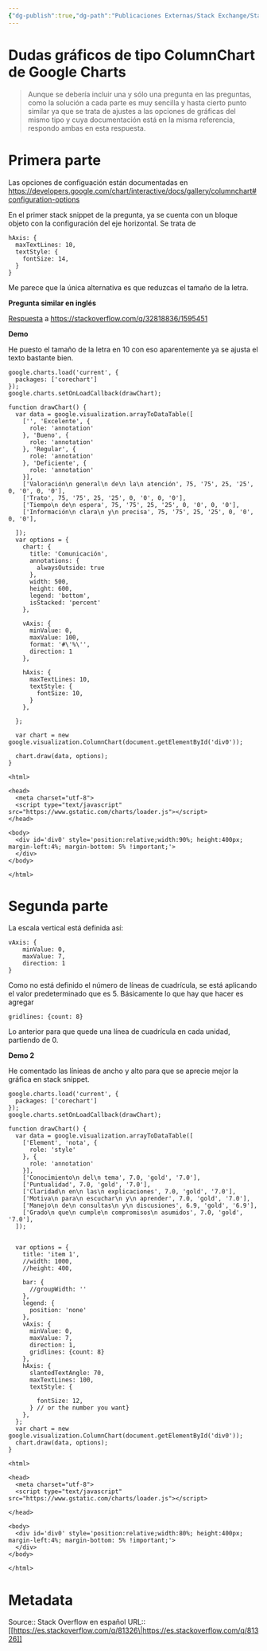 ```yaml
---
{"dg-publish":true,"dg-path":"Publicaciones Externas/Stack Exchange/Stack Overflow en español/es.stackoverflow.com-81326.md","permalink":"/publicaciones-externas/stack-exchange/stack-overflow-en-espanol/es-stackoverflow-com-81326/","title":"Dudas gráficos de tipo ColumnChart de Google Charts","hide":true,"noteIcon":"default","created":"2024-04-03T12:49:10.759-06:00","updated":"2024-04-05T16:43:51.428-06:00"}
---
```


# Dudas gráficos de tipo ColumnChart de Google Charts

> Aunque se debería incluir una y sólo una pregunta en las preguntas, como la solución a cada parte es muy sencilla y hasta cierto punto similar ya que se trata de ajustes a las opciones de gráficas del mismo tipo y cuya documentación está en la misma referencia, respondo ambas en esta respuesta.

# Primera parte
Las opciones de configuación están documentadas en https://developers.google.com/chart/interactive/docs/gallery/columnchart#configuration-options

En el primer stack snippet de la pregunta, ya se cuenta con un bloque objeto con la configuración del eje horizontal. Se trata de

    hAxis: {
      maxTextLines: 10,
      textStyle: {
        fontSize: 14,
      }
    }

Me parece que la única alternativa es que reduzcas el tamaño de la letra.

**Pregunta similar en inglés**

[Respuesta][1] a https://stackoverflow.com/q/32818836/1595451

**Demo**

He puesto el tamaño de la letra en 10 con eso aparentemente ya se ajusta el texto bastante bien.

<!-- begin snippet: js hide: false console: true babel: false -->

<!-- language: lang-js -->

    google.charts.load('current', {
      packages: ['corechart']
    });
    google.charts.setOnLoadCallback(drawChart);

    function drawChart() {
      var data = google.visualization.arrayToDataTable([
        ['', 'Excelente', {
          role: 'annotation'
        }, 'Bueno', {
          role: 'annotation'
        }, 'Regular', {
          role: 'annotation'
        }, 'Deficiente', {
          role: 'annotation'
        }],
        ['Valoración\n general\n de\n la\n atención', 75, '75', 25, '25', 0, '0', 0, '0'],
        ['Trato', 75, '75', 25, '25', 0, '0', 0, '0'],
        ['Tiempo\n de\n espera', 75, '75', 25, '25', 0, '0', 0, '0'],
        ['Información\n clara\n y\n precisa', 75, '75', 25, '25', 0, '0', 0, '0'],

      ]);
      var options = {
        chart: {
          title: 'Comunicación',
          annotations: {
            alwaysOutside: true
          },
          width: 500,
          height: 600,
          legend: 'bottom',
          isStacked: 'percent'
        },

        vAxis: {
          minValue: 0,
          maxValue: 100,
          format: '#\'%\'',
          direction: 1
        },

        hAxis: {
          maxTextLines: 10,
          textStyle: {
            fontSize: 10,
          }
        },

      };

      var chart = new google.visualization.ColumnChart(document.getElementById('div0'));

      chart.draw(data, options);
    }

<!-- language: lang-html -->

    <html>

    <head>
      <meta charset="utf-8">
      <script type="text/javascript" src="https://www.gstatic.com/charts/loader.js"></script>
    </head>

    <body>
      <div id='div0' style='position:relative;width:90%; height:400px; margin-left:4%; margin-bottom: 5% !important;'>
      </div>
    </body>

    </html>

<!-- end snippet -->

# Segunda parte

La escala vertical está definida así:


    vAxis: {
        minValue: 0,
        maxValue: 7,
        direction: 1
    }

Como no está definido el número de líneas de cuadrícula, se está aplicando el valor predeterminado que es 5. Básicamente lo que hay que hacer es agregar

    gridlines: {count: 8}

Lo anterior para que quede una línea de cuadrícula en cada unidad, partiendo de 0.

**Demo 2**

He comentado las línieas de ancho y alto para que se aprecie mejor la gráfica en stack snippet.

<!-- begin snippet: js hide: false console: true babel: false -->

<!-- language: lang-js -->

    google.charts.load('current', {
      packages: ['corechart']
    });
    google.charts.setOnLoadCallback(drawChart);

    function drawChart() {
      var data = google.visualization.arrayToDataTable([
        ['Element', 'nota', {
          role: 'style'
        }, {
          role: 'annotation'
        }],
        ['Conocimiento\n del\n tema', 7.0, 'gold', '7.0'],
        ['Puntualidad', 7.0, 'gold', '7.0'],
        ['Claridad\n en\n las\n explicaciones', 7.0, 'gold', '7.0'],
        ['Motiva\n para\n escuchar\n y\n aprender', 7.0, 'gold', '7.0'],
        ['Manejo\n de\n consultas\n y\n discusiones', 6.9, 'gold', '6.9'],
        ['Grado\n que\n cumple\n compromisos\n asumidos', 7.0, 'gold', '7.0'],
      ]);


      var options = {
        title: 'item 1',
        //width: 1000,
        //height: 400,

        bar: {
          //groupWidth: ''
        },
        legend: {
          position: 'none'
        },
        vAxis: {
          minValue: 0,
          maxValue: 7,
          direction: 1,
          gridlines: {count: 8}
        },
        hAxis: {
          slantedTextAngle: 70,
          maxTextLines: 100,
          textStyle: {

            fontSize: 12,
          } // or the number you want}
        },
      };
      var chart = new google.visualization.ColumnChart(document.getElementById('div0'));
      chart.draw(data, options);
    }

<!-- language: lang-html -->

    <html>

    <head>
      <meta charset="utf-8">
      <script type="text/javascript" src="https://www.gstatic.com/charts/loader.js"></script>

    </head>

    <body>
      <div id='div0' style='position:relative;width:80%; height:400px; margin-left:4%; margin-bottom: 5% !important;'>
      </div>
    </body>

    </html>

<!-- end snippet -->

  [1]: https://stackoverflow.com/a/32843834/1595451


# Metadata
Source:: Stack Overflow en español
URL:: [[https://es.stackoverflow.com/q/81326\|https://es.stackoverflow.com/q/81326]]

